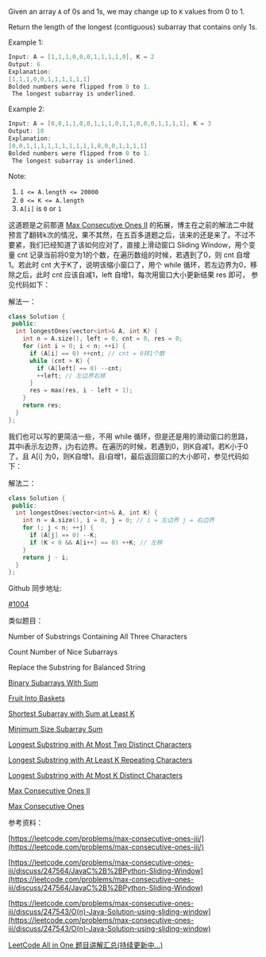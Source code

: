 Given an array `A` of 0s and 1s, we may change up to `K` values from 0 to 1.

Return the length of the longest (contiguous) subarray that contains only 1s.

Example 1:

```cpp
Input: A = [1,1,1,0,0,0,1,1,1,1,0], K = 2
Output: 6
Explanation:
[1,1,1,0,0,1,1,1,1,1,1]
Bolded numbers were flipped from 0 to 1. 
 The longest subarray is underlined.
```

Example 2:

```cpp
Input: A = [0,0,1,1,0,0,1,1,1,0,1,1,0,0,0,1,1,1,1], K = 3
Output: 10
Explanation:
[0,0,1,1,1,1,1,1,1,1,1,1,0,0,0,1,1,1,1]
Bolded numbers were flipped from 0 to 1.
 The longest subarray is underlined.
```

Note:

1. `1 <= A.length <= 20000`
2. `0 <= K <= A.length`
3. `A[i]` is `0` or `1`

这道题是之前那道 [Max Consecutive Ones II](http://www.cnblogs.com/grandyang/p/6376115.html) 的拓展，博主在之前的解法二中就预言了翻转k次的情况，果不其然，在五百多道题之后，该来的还是来了。不过不要紧，我们已经知道了该如何应对了，直接上滑动窗口 Sliding Window，用个变量 cnt 记录当前将0变为1的个数，在遍历数组的时候，若遇到了0，则 cnt 自增1。若此时 cnt 大于K了，说明该缩小窗口了，用个 while 循环，若左边界为0，移除之后，此时 cnt 应该自减1，left 自增1，每次用窗口大小更新结果 res 即可， 参见代码如下：

解法一：

```cpp
class Solution {
 public:
  int longestOnes(vector<int>& A, int K) {
    int n = A.size(), left = 0, cnt = 0, res = 0;
    for (int i = 0; i < n; ++i) {
      if (A[i] == 0) ++cnt; // cnt = 0转1个数
      while (cnt > K) {
        if (A[left] == 0) --cnt;
        ++left; // 左边界右移
      }
      res = max(res, i - left + 1);
    }
    return res;
  }
};
```

我们也可以写的更简洁一些，不用 while 循环，但是还是用的滑动窗口的思路，其中i表示左边界，j为右边界。在遍历的时候，若遇到0，则K自减1，若K小于0了，且 A[i] 为0，则K自增1，且i自增1，最后返回窗口的大小即可，参见代码如下：

解法二：

```cpp
class Solution {
 public:
  int longestOnes(vector<int>& A, int K) {
    int n = A.size(), i = 0, j = 0; // i = 左边界 j = 右边界
    for (; j < n; ++j) {
      if (A[j] == 0) --K;
      if (K < 0 && A[i++] == 0) ++K; // 左移
    }
    return j - i;
  }
};
```

Github 同步地址:

[#1004](https://github.com/grandyang/leetcode/issues/1004)

类似题目：

Number of Substrings Containing All Three Characters

Count Number of Nice Subarrays

Replace the Substring for Balanced String

[Binary Subarrays With Sum](https://www.cnblogs.com/grandyang/p/12245317.html)

[Fruit Into Baskets](https://www.cnblogs.com/grandyang/p/11129845.html)

[Shortest Subarray with Sum at Least K](https://www.cnblogs.com/grandyang/p/11300071.html)

[Minimum Size Subarray Sum](http://www.cnblogs.com/grandyang/p/4501934.html)

[Longest Substring with At Most Two Distinct Characters](http://www.cnblogs.com/grandyang/p/5185561.html)

[Longest Substring with At Least K Repeating Characters](http://www.cnblogs.com/grandyang/p/5852352.html)

[Longest Substring with At Most K Distinct Characters](http://www.cnblogs.com/grandyang/p/5351347.html)

[Max Consecutive Ones II](http://www.cnblogs.com/grandyang/p/6376115.html)

[Max Consecutive Ones](http://www.cnblogs.com/grandyang/p/6360942.html)

参考资料：

[https://leetcode.com/problems/max-consecutive-ones-iii/](https://leetcode.com/problems/max-consecutive-ones-iii/)

[https://leetcode.com/problems/max-consecutive-ones-iii/discuss/247564/JavaC%2B%2BPython-Sliding-Window](https://leetcode.com/problems/max-consecutive-ones-iii/discuss/247564/JavaC%2B%2BPython-Sliding-Window)

[](https://leetcode.com/problems/max-consecutive-ones-iii/discuss/247543/O(n)-Java-Solution-using-sliding-window)[https://leetcode.com/problems/max-consecutive-ones-iii/discuss/247543/O(n)-Java-Solution-using-sliding-window](https://leetcode.com/problems/max-consecutive-ones-iii/discuss/247543/O(n)-Java-Solution-using-sliding-window)

[LeetCode All in One 题目讲解汇总(持续更新中...)](https://www.cnblogs.com/grandyang/p/4606334.html)